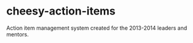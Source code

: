 cheesy-action-items
===================

Action item management system created for the 2013-2014 leaders and mentors.
